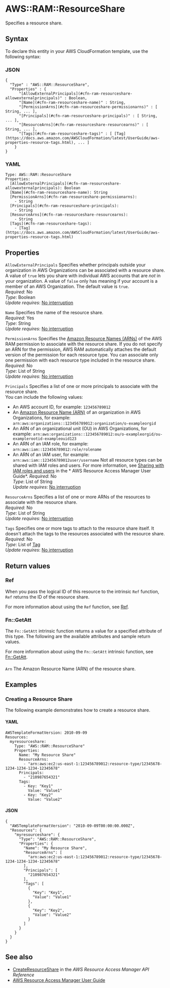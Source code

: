 # AWS::RAM::ResourceShare<a name="aws-resource-ram-resourceshare"></a>

Specifies a resource share\.

## Syntax<a name="aws-resource-ram-resourceshare-syntax"></a>

To declare this entity in your AWS CloudFormation template, use the following syntax:

### JSON<a name="aws-resource-ram-resourceshare-syntax.json"></a>

```
{
  "Type" : "AWS::RAM::ResourceShare",
  "Properties" : {
      "[AllowExternalPrincipals](#cfn-ram-resourceshare-allowexternalprincipals)" : Boolean,
      "[Name](#cfn-ram-resourceshare-name)" : String,
      "[PermissionArns](#cfn-ram-resourceshare-permissionarns)" : [ String, ... ],
      "[Principals](#cfn-ram-resourceshare-principals)" : [ String, ... ],
      "[ResourceArns](#cfn-ram-resourceshare-resourcearns)" : [ String, ... ],
      "[Tags](#cfn-ram-resourceshare-tags)" : [ [Tag](https://docs.aws.amazon.com/AWSCloudFormation/latest/UserGuide/aws-properties-resource-tags.html), ... ]
    }
}
```

### YAML<a name="aws-resource-ram-resourceshare-syntax.yaml"></a>

```
Type: AWS::RAM::ResourceShare
Properties: 
  [AllowExternalPrincipals](#cfn-ram-resourceshare-allowexternalprincipals): Boolean
  [Name](#cfn-ram-resourceshare-name): String
  [PermissionArns](#cfn-ram-resourceshare-permissionarns): 
    - String
  [Principals](#cfn-ram-resourceshare-principals): 
    - String
  [ResourceArns](#cfn-ram-resourceshare-resourcearns): 
    - String
  [Tags](#cfn-ram-resourceshare-tags): 
    - [Tag](https://docs.aws.amazon.com/AWSCloudFormation/latest/UserGuide/aws-properties-resource-tags.html)
```

## Properties<a name="aws-resource-ram-resourceshare-properties"></a>

`AllowExternalPrincipals`  <a name="cfn-ram-resourceshare-allowexternalprincipals"></a>
Specifies whether principals outside your organization in AWS Organizations can be associated with a resource share\. A value of `true` lets you share with individual AWS accounts that are *not* in your organization\. A value of `false` only has meaning if your account is a member of an AWS Organization\. The default value is `true`\.  
*Required*: No  
*Type*: Boolean  
*Update requires*: [No interruption](https://docs.aws.amazon.com/AWSCloudFormation/latest/UserGuide/using-cfn-updating-stacks-update-behaviors.html#update-no-interrupt)

`Name`  <a name="cfn-ram-resourceshare-name"></a>
Specifies the name of the resource share\.  
*Required*: Yes  
*Type*: String  
*Update requires*: [No interruption](https://docs.aws.amazon.com/AWSCloudFormation/latest/UserGuide/using-cfn-updating-stacks-update-behaviors.html#update-no-interrupt)

`PermissionArns`  <a name="cfn-ram-resourceshare-permissionarns"></a>
Specifies the [Amazon Resource Names \(ARNs\)](https://docs.aws.amazon.com/general/latest/gr/aws-arns-and-namespaces.html) of the AWS RAM permission to associate with the resource share\. If you do not specify an ARN for the permission, AWS RAM automatically attaches the default version of the permission for each resource type\. You can associate only one permission with each resource type included in the resource share\.  
*Required*: No  
*Type*: List of String  
*Update requires*: [No interruption](https://docs.aws.amazon.com/AWSCloudFormation/latest/UserGuide/using-cfn-updating-stacks-update-behaviors.html#update-no-interrupt)

`Principals`  <a name="cfn-ram-resourceshare-principals"></a>
Specifies a list of one or more principals to associate with the resource share\.  
You can include the following values:  
+ An AWS account ID, for example: `123456789012` 
+ An [Amazon Resource Name \(ARN\)](https://docs.aws.amazon.com/general/latest/gr/aws-arns-and-namespaces.html) of an organization in AWS Organizations, for example: `arn:aws:organizations::123456789012:organization/o-exampleorgid` 
+ An ARN of an organizational unit \(OU\) in AWS Organizations, for example: `arn:aws:organizations::123456789012:ou/o-exampleorgid/ou-examplerootid-exampleouid123` 
+ An ARN of an IAM role, for example: `arn:aws:iam::123456789012:role/rolename` 
+ An ARN of an IAM user, for example: `arn:aws:iam::123456789012user/username` 
Not all resource types can be shared with IAM roles and users\. For more information, see [Sharing with IAM roles and users](https://docs.aws.amazon.com/ram/latest/userguide/permissions.html#permissions-rbp-supported-resource-types) in the * AWS Resource Access Manager User Guide*\.
*Required*: No  
*Type*: List of String  
*Update requires*: [No interruption](https://docs.aws.amazon.com/AWSCloudFormation/latest/UserGuide/using-cfn-updating-stacks-update-behaviors.html#update-no-interrupt)

`ResourceArns`  <a name="cfn-ram-resourceshare-resourcearns"></a>
Specifies a list of one or more ARNs of the resources to associate with the resource share\.  
*Required*: No  
*Type*: List of String  
*Update requires*: [No interruption](https://docs.aws.amazon.com/AWSCloudFormation/latest/UserGuide/using-cfn-updating-stacks-update-behaviors.html#update-no-interrupt)

`Tags`  <a name="cfn-ram-resourceshare-tags"></a>
Specifies one or more tags to attach to the resource share itself\. It doesn't attach the tags to the resources associated with the resource share\.  
*Required*: No  
*Type*: List of [Tag](https://docs.aws.amazon.com/AWSCloudFormation/latest/UserGuide/aws-properties-resource-tags.html)  
*Update requires*: [No interruption](https://docs.aws.amazon.com/AWSCloudFormation/latest/UserGuide/using-cfn-updating-stacks-update-behaviors.html#update-no-interrupt)

## Return values<a name="aws-resource-ram-resourceshare-return-values"></a>

### Ref<a name="aws-resource-ram-resourceshare-return-values-ref"></a>

 When you pass the logical ID of this resource to the intrinsic `Ref` function, `Ref` returns the ID of the resource share\.

For more information about using the `Ref` function, see [Ref](https://docs.aws.amazon.com/AWSCloudFormation/latest/UserGuide/intrinsic-function-reference-ref.html)\.

### Fn::GetAtt<a name="aws-resource-ram-resourceshare-return-values-fn--getatt"></a>

The `Fn::GetAtt` intrinsic function returns a value for a specified attribute of this type\. The following are the available attributes and sample return values\.

For more information about using the `Fn::GetAtt` intrinsic function, see [Fn::GetAtt](https://docs.aws.amazon.com/AWSCloudFormation/latest/UserGuide/intrinsic-function-reference-getatt.html)\.

#### <a name="aws-resource-ram-resourceshare-return-values-fn--getatt-fn--getatt"></a>

`Arn`  <a name="Arn-fn::getatt"></a>
The Amazon Resource Name \(ARN\) of the resource share\.

## Examples<a name="aws-resource-ram-resourceshare--examples"></a>

### Creating a Resource Share<a name="aws-resource-ram-resourceshare--examples--Creating_a_Resource_Share"></a>

The following example demonstrates how to create a resource share\.

#### YAML<a name="aws-resource-ram-resourceshare--examples--Creating_a_Resource_Share--yaml"></a>

```
AWSTemplateFormatVersion: 2010-09-09
Resources:
  myresourceshare:
    Type: "AWS::RAM::ResourceShare"
    Properties:
      Name: "My Resource Share"
      ResourceArns:
        - "arn:aws:ec2:us-east-1:123456789012:resource-type/12345678-1234-1234-1234-12345678"
      Principals:
        - "210987654321"
      Tags:
        - Key: "Key1"
          Value: "Value1"
        - Key: "Key2"
          Value: "Value2"
```

#### JSON<a name="aws-resource-ram-resourceshare--examples--Creating_a_Resource_Share--json"></a>

```
{
  "AWSTemplateFormatVersion": "2010-09-09T00:00:00.000Z",
  "Resources": {
    "myresourceshare": {
      "Type": "AWS::RAM::ResourceShare",
      "Properties": {
        "Name": "My Resource Share",
        "ResourceArns": [
          "arn:aws:ec2:us-east-1:123456789012:resource-type/12345678-1234-1234-1234-12345678"
        ],
        "Principals": [
          "210987654321"
        ],
        "Tags": [
          {
            "Key": "Key1",
            "Value": "Value1"
          },
          {
            "Key": "Key2",
            "Value": "Value2"
          }
        ]
      }
    }
  }
}
```

## See also<a name="aws-resource-ram-resourceshare--seealso"></a>
+  [CreateResourceShare](https://docs.aws.amazon.com/ram/latest/APIReference/API_CreateResourceShare.html) in the *AWS Resource Access Manager API Reference* 
+  [AWS Resource Access Manager User Guide](https://docs.aws.amazon.com/ram/latest/userguide) 

